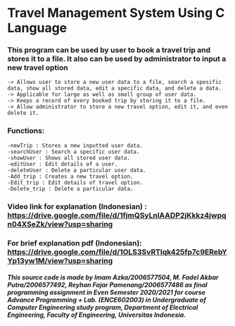 # Travel Management System Using C Language

### This program can be used by user to book a travel trip and stores it to a file. It also can be used by administrator to input a new travel option
    -> Allows user to store a new user data to a file, search a spesific data, show all stored data, edit a specific data, and delete a data.
    -> Applicable for large as well as small group of user data.
    -> Keeps a record of every booked trip by storing it to a file.
    -> Allow administrator to store a new travel option, edit it, and even delete it.
    
### Functions:
    -newTrip : Stores a new inputted user data.
    -searchUser : Search a specific user data.
    -showUser : Shows all stored user data.
    -editUser : Edit details of a user.
    -deleteUser : Delete a particular user data.
    -Add_trip : Creates a new travel option.
    -Edit_trip : Edit details of travel option.
    -Delete_trip : Delete a particular data.

### Video link for explanation (Indonesian) : https://drive.google.com/file/d/1fjmQSyLnlAADP2jKkkz4jwpqn04XSeZk/view?usp=sharing
### For brief explanation pdf (Indonesian): https://drive.google.com/file/d/1OLS3SvRTIqk425fp7c9ERebYYp13yw1M/view?usp=sharing

##### This source code is made by Imam Azka/2006577504, M. Fadel Akbar Putra/2006577492, Reyhan Fajar Pamenang/2006577486 as final programming assignment in Even Semester 2020/2021 for course Advance Programming + Lab. (ENCE602003) in Undergraduate of Computer Engineering study program, Department of Electrical Engineering, Faculty of Engineering, Universitas Indonesia.
